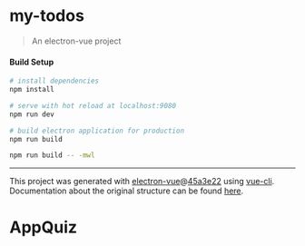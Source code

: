 # my-todos

> An electron-vue project

#### Build Setup

``` bash
# install dependencies
npm install

# serve with hot reload at localhost:9080
npm run dev

# build electron application for production
npm run build

npm run build -- -mwl

```

---

This project was generated with [electron-vue](https://github.com/SimulatedGREG/electron-vue)@[45a3e22](https://github.com/SimulatedGREG/electron-vue/tree/45a3e224e7bb8fc71909021ccfdcfec0f461f634) using [vue-cli](https://github.com/vuejs/vue-cli). Documentation about the original structure can be found [here](https://simulatedgreg.gitbooks.io/electron-vue/content/index.html).
# AppQuiz
